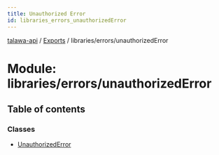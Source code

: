 ```yaml
---
title: Unauthorized Error
id: libraries_errors_unauthorizedError
---
```

[talawa-api](../README.md) / [Exports](../modules.md) / libraries/errors/unauthorizedError

# Module: libraries/errors/unauthorizedError

## Table of contents

### Classes

- [UnauthorizedError](../classes/libraries_errors_unauthorizedError.UnauthorizedError.md)
